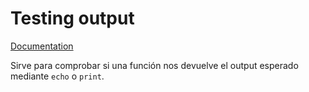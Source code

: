 # Testing output

[Documentation](<https://phpunit.readthedocs.io/en/8.1/writing-tests-for-phpunit.html#testing-output>)

Sirve para comprobar si una función nos devuelve el output esperado mediante `echo` o `print`.

